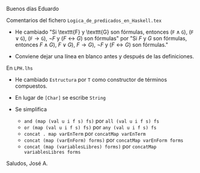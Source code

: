 Buenos días Eduardo

Comentarios del fichero `Logica_de_predicados_en_Haskell.tex` 

+ He cambiado "Si \texttt{F} y \texttt{G} son fórmulas, entonces $(\texttt{F}
  \wedge \texttt{G})$, $(\texttt{F} \vee \texttt{G})$, $(\texttt{F} \rightarrow
  \texttt{G})$, $\neg F$ y $(F\leftrightarrow G)$ son fórmulas" por "Si $F$ y
  $G$ son fórmulas, entonces $F \wedge G)$, $F \vee G)$, $F \rightarrow G)$,
  $\neg F$ y $(F \leftrightarrow G)$ son fórmulas."
  
+ Conviene dejar una línea en blanco antes y después de las definiciones.  

En `LPH.lhs` 

+ He cambiado `Estructura` por `T` como constructor de términos compuestos.

+ En lugar de `[Char]` se escribe `String` 

+ Se simplifica 
    + `and (map (val u i f s) fs)` por `all (val u i f s) fs`
    + `or (map (val u i f s) fs)` por `any (val u i f s) fs`
    + `concat . map varEnTerm` por `concatMap varEnTerm`
    + `concat (map (varEnForm) forms)` por `concatMap varEnForm forms`
    + `concat (map (variablesLibres) forms)` por `concatMap variablesLibres forms`
      
Saludos, José A.      
